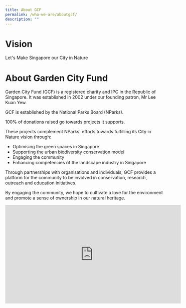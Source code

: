 ```yaml
---
title: About GCF
permalink: /who-we-are/aboutgcf/
description: ""
---
```

# Vision
Let's Make Singapore our City in Nature

# About Garden City Fund

Garden City Fund (GCF) is a registered charity and IPC in the Republic of Singapore. It was established in 2002 under our founding patron, Mr Lee Kuan Yew.  
  
GCF is established by the National Parks Board (NParks).  
  
100% of donations raised go towards projects it supports.  
  
These projects complement NParks' efforts towards fulfilling its City in Nature vision through:

*   Optimising the green spaces in Singapore
*   Supporting the urban biodiversity conservation model
*   Engaging the community
*   Enhancing competencies of the landscape industry in Singapore

Through partnerships with organisations and individuals, GCF provides a platform for the community to be involved in conservation, research, outreach and education initiatives.

By engaging the community, we hope to cultivate a love for the environment and promote a sense of ownership in our natural heritage.<p>
	

<iframe width="560" height="315" src="https://www.youtube.com/embed/l6P22HBnZ44" title="YouTube video player" frameborder="0" allow="accelerometer; autoplay; clipboard-write; encrypted-media; gyroscope; picture-in-picture" allowfullscreen></iframe>
